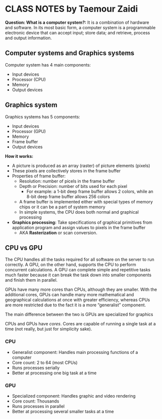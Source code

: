 # **CLASS NOTES** by Taemour Zaidi

**Question: What is a computer system?:**
It is a combination of hardware and software. In its most basic form, a computer system is a programmable electronic device that can accept input; store data; and retrieve, process and output information.

## Computer systems and Graphics systems

Computer system has 4 main components:
- Input devices
- Processor (CPU)
- Memory
- Output devices

## Graphics system
Graphics systems has 5 components:
- Input devices
- Processor (GPU)
- Memory
- Frame buffer
- Output devices

**How it works:**
- A picture is produced as an array (raster) of picture elements (pixels)
- These pixels are collectively stores in the frame buffer
- Properties of frame buffer:
    - Resolution: number of picels in the frame buffer
    - Depth or Precision: number of bits used for each pixel
        - For example: a 1-bit deep frame buffer allows 2 colors, while an 8-bit deep frame buffer allows 256 colors
    - A frame buffer is implemented either with special types of memory chips or it can be a part of system memory
    - In simple systems, the CPU does both normal and graphical processing
- **Graphics processing:** Take specifications of graphical primitives from application program and assign values to pixels in the frame buffer
    - AKA **Rasterization** or scan conversion.

## CPU vs GPU
The CPU handles all the tasks required for all software on the server to run correctly. A GPU, on the other hand, supports the CPU to perform concurrent calculations. A GPU can complete simple and repetitive tasks much faster because it can break the task down into smaller components and finish them in parallel.

GPUs have many more cores than CPUs, although they are smaller. With the additional cores, GPUs can handle many more mathematical and geographical calculations at once with greater efficiency, whereas CPUs are more restricted due to the fact it is a more “generalist” component.

The main difference between the two is GPUs are specialized for graphics

CPUs and GPUs have *cores*. Cores are capable of running a single task at a time (not really, but just for simplicity sake).

### CPU
- Generalist component: Handles main processing functions of a computer
- Core count: 2 to 64 (most CPUs)
- Runs processes serially
- Better at processing one big task at a time

### GPU
- Specialized component: Handles graphic and video rendering
- Core count: Thousands
- Runs processes in parallel
- Better at processing several smaller tasks at a time


